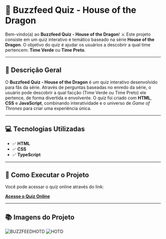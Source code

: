 # 🐉 Buzzfeed Quiz - House of the Dragon

Bem-vindo(a) ao **Buzzfeed Quiz - House of the Dragon**! ⚔️ Este projeto consiste em um quiz interativo e temático baseado na série **House of the Dragon**. O objetivo do quiz é ajudar os usuários a descobrir a qual time pertencem: **Time Verde** ou **Time Preto**.

---

## 📝 Descrição Geral

O **Buzzfeed Quiz - House of the Dragon** é um quiz interativo desenvolvido para fãs da série. Através de perguntas baseadas no enredo da série, o usuário pode descobrir a qual facção (Time Verde ou Time Preto) ele pertence, de forma divertida e envolvente. O quiz foi criado com **HTML**, **CSS** e **JavaScript**, combinando interatividade e o universo de *Game of Thrones* para criar uma experiência única.

---

## 💻 Tecnologias Utilizadas

- ✅ **HTML**  
- ✅ **CSS**  
- ✅ **TypeScript**  

---

## 🚀 Como Executar o Projeto

Você pode acessar o quiz online através do link:

[**Acesse o Quiz Online**](https://buzzfeed-hotd-n4lponklj-ana-leticias-projects-4a5d3c0f.vercel.app/)

---

## 📚 Imagens do Projeto

![BUZZFEEDHOTD](https://github.com/user-attachments/assets/ddd873e1-a556-4685-912d-4fcaa36ebda4)
![HOTD](https://github.com/user-attachments/assets/3dcf1f46-57a2-4693-942e-bc1898ea496e)



